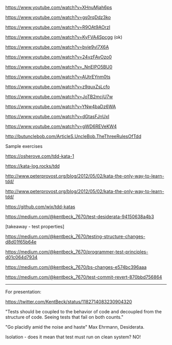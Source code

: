 https://www.youtube.com/watch?v=XHnuMjah6ps

https://www.youtube.com/watch?v=gs0rqDdz3ko

https://www.youtube.com/watch?v=R9OAt9AOrzI

https://www.youtube.com/watch?v=KyFVA4Spcgg (ok)

https://www.youtube.com/watch?v=bvie9vl7X6A

https://www.youtube.com/watch?v=24vzFAvOzo0

https://www.youtube.com/watch?v=_NnElPO5BU0

https://www.youtube.com/watch?v=AUtrEYnm0ts


https://www.youtube.com/watch?v=z9quxZsLcfo

https://www.youtube.com/watch?v=JoTB2mcjU7w

https://www.youtube.com/watch?v=YNw4baDz6WA

https://www.youtube.com/watch?v=dGtasFJnUxI

https://www.youtube.com/watch?v=gWD6REVeKW4

http://butunclebob.com/ArticleS.UncleBob.TheThreeRulesOfTdd

Sample exercises

https://osherove.com/tdd-kata-1

https://kata-log.rocks/tdd

http://www.peterprovost.org/blog/2012/05/02/kata-the-only-way-to-learn-tdd/

http://www.peterprovost.org/blog/2012/05/02/kata-the-only-way-to-learn-tdd/

https://github.com/wix/tdd-katas

https://medium.com/@kentbeck_7670/test-desiderata-94150638a4b3

[takeaway - test properties]

https://medium.com/@kentbeck_7670/testing-structure-changes-d8d01f65b64e

https://medium.com/@kentbeck_7670/programmer-test-principles-d01c064d7934

https://medium.com/@kentbeck_7670/bs-changes-e574bc396aaa

https://medium.com/@kentbeck_7670/test-commit-revert-870bbd756864


_____

For presentation:

https://twitter.com/KentBeck/status/1182714083230904320

"Tests should be coupled to the behavior of code and decoupled from the structure of code. Seeing tests that fail on both counts."

"Go placidly amid the noise and haste" Max Ehrmann, Desiderata.

Isolation - does it mean that test must run on clean system? NO!
